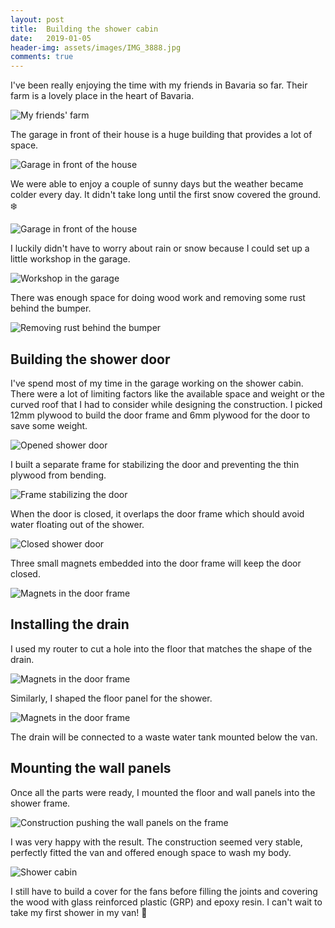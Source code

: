 ```yaml
---
layout: post
title:  Building the shower cabin
date:   2019-01-05
header-img: assets/images/IMG_3888.jpg
comments: true
---
```


I've been really enjoying the time with my friends in Bavaria so far. Their farm is a lovely place in the heart of Bavaria.

![My friends' farm](/assets/images/IMG_3822.jpg)

The garage in front of their house is a huge building that provides a lot of space.

![Garage in front of the house](/assets/images/IMG_3718.jpg)

We were able to enjoy a couple of sunny days but the weather became colder every day. It didn't take long until the first snow covered the ground. :snowflake:

![Garage in front of the house](/assets/images/IMG_3900.jpg)

I luckily didn't have to worry about rain or snow because I could set up a little workshop in the garage.

![Workshop in the garage](/assets/images/IMG_3752.jpg)

There was enough space for doing wood work and removing some rust behind the bumper.

![Removing rust behind the bumper](/assets/images/IMG_3849.jpg)

## Building the shower door

I've spend most of my time in the garage working on the shower cabin. There were a lot of limiting factors like the available space and weight or the curved roof that I had to consider while designing the construction. I picked 12mm plywood to build the door frame and 6mm plywood for the door to save some weight.

![Opened shower door](/assets/images/IMG_3740.jpg)

I built a separate frame for stabilizing the door and preventing the thin plywood from bending.

![Frame stabilizing the door](/assets/images/IMG_3723.jpg)

When the door is closed, it overlaps the door frame which should avoid water floating out of the shower.

![Closed shower door](/assets/images/IMG_3743.jpg)

Three small magnets embedded into the door frame will keep the door closed.

![Magnets in the door frame](/assets/images/IMG_3748.jpg)

## Installing the drain

I used my router to cut a hole into the floor that matches the shape of the drain.

![Magnets in the door frame](/assets/images/IMG_3829.jpg)

Similarly, I shaped the floor panel for the shower.

![Magnets in the door frame](/assets/images/IMG_3834.jpg)

The drain will be connected to a waste water tank mounted below the van.

## Mounting the wall panels

Once all the parts were ready, I mounted the floor and wall panels into the shower frame.

![Construction pushing the wall panels on the frame](/assets/images/IMG_3888.jpg)

I was very happy with the result. The construction seemed very stable, perfectly fitted the van and offered enough space to wash my body.

![Shower cabin](/assets/images/IMG_3893.jpg)

I still have to build a cover for the fans before filling the joints and covering the wood with glass reinforced plastic (GRP) and epoxy resin. I can't wait to take my first shower in my van! :shower:
